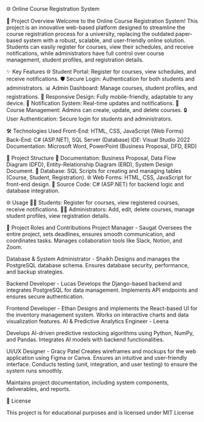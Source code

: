 🌐 Online Course Registration System

🚀 Project Overview
Welcome to the Online Course Registration System! This project is an innovative web-based platform designed to streamline the course registration process for a university, replacing the outdated paper-based system with a robust, scalable, and user-friendly online solution.
Students can easily register for courses, view their schedules, and receive notifications, while administrators have full control over course management, student profiles, and registration details.

✨ Key Features
🌐 Student Portal: Register for courses, view schedules, and receive notifications.
🛡️ Secure Login: Authentication for both students and administrators.
📊 Admin Dashboard: Manage courses, student profiles, and registrations.
📱 Responsive Design: Fully mobile-friendly, adaptable to any device.
🔔 Notification System: Real-time updates and notifications.
📌 Course Management: Admins can create, update, and delete courses.
🔒 User Authentication: Secure login for students and administrators.

🛠️ Technologies Used
Front-End: HTML, CSS, JavaScript (Web Forms)
Back-End: C# (ASP.NET), SQL Server (Database)
IDE: Visual Studio 2022
Documentation: Microsoft Word, PowerPoint (Business Proposal, DFD, ERD)

📁 Project Structure
📄 Documentation: Business Proposal, Data Flow Diagram (DFD), Entity-Relationship Diagram (ERD), System Design Document.
📂 Database: SQL Scripts for creating and managing tables (Course, Student, Registration).
🌐 Web Forms: HTML, CSS, JavaScript for front-end design.
📝 Source Code: C# (ASP.NET) for backend logic and database integration.

🌐 Usage
👨‍🎓 Students: Register for courses, view registered courses, receive notifications.
👩‍💼 Administrators: Add, edit, delete courses, manage student profiles, view registration details.

🎯 Project Roles and Contributions
Project Manager - Saugat
Oversees the entire project, sets deadlines, ensures smooth communication, and coordinates tasks.
Manages collaboration tools like Slack, Notion, and Zoom.

Database & System Administrator - Shaikh
Designs and manages the PostgreSQL database schema.
Ensures database security, performance, and backup strategies.

Backend Developer - Lucas
Develops the Django-based backend and integrates PostgreSQL for data management.
Implements API endpoints and ensures secure authentication.

Frontend Developer - Ethan
Designs and implements the React-based UI for the inventory management system.
Works on interactive charts and data visualization features.
AI & Predictive Analytics Engineer - Leena

Develops AI-driven predictive restocking algorithms using Python, NumPy, and Pandas.
Integrates AI models with backend functionalities.

UI/UX Designer - Gracy Patel
Creates wireframes and mockups for the web application using Figma or Canva.
Ensures an intuitive and user-friendly interface.
Conducts testing (unit, integration, and user testing) to ensure the system runs smoothly.



Maintains project documentation, including system components, deliverables, and reports.

📜 License

This project is for educational purposes and is licensed under MIT License
